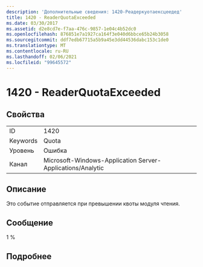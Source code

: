 ```yaml
---
description: 'Дополнительные сведения: 1420-Реадеркуотаексцеедед'
title: 1420 - ReaderQuotaExceeded
ms.date: 03/30/2017
ms.assetid: d2e8cd7e-f7aa-476c-9857-1e04c4b52dc0
ms.openlocfilehash: 876851e7a1927ca164f3e040d6bbce65b24b3058
ms.sourcegitcommit: ddf7edb67715a5b9a45e3dd44536dabc153c1de0
ms.translationtype: MT
ms.contentlocale: ru-RU
ms.lasthandoff: 02/06/2021
ms.locfileid: "99645572"
---
```

# <a name="1420---readerquotaexceeded"></a>1420 - ReaderQuotaExceeded

## <a name="properties"></a>Свойства  
  
|||  
|-|-|  
|ID|1420|  
|Keywords|Quota|  
|Уровень|Ошибка|  
|Канал|Microsoft-Windows-Application Server-Applications/Analytic|  
  
## <a name="description"></a>Описание  

 Это событие отправляется при превышении квоты модуля чтения.  
  
## <a name="message"></a>Сообщение  

 1 %  
  
## <a name="details"></a>Подробнее
